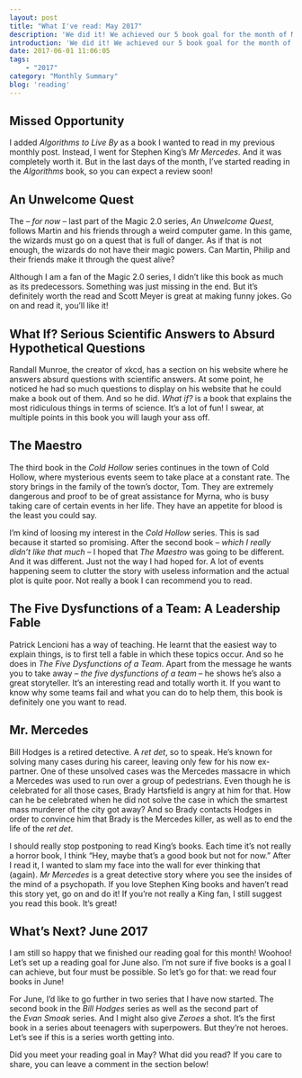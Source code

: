 ```yaml
---
layout: post
title: "What I've read: May 2017"
description: 'We did it! We achieved our 5 book goal for the month of May! Yeeha! Now let&#8217;s keep this up, shall we? Let&#8217;s have a look at the books I read in the past month, as well as one missed opportunity.'
introduction: 'We did it! We achieved our 5 book goal for the month of May! Yeeha! Now let&#8217;s keep this up, shall we? Let&#8217;s have a look at the books I read in the past month, as well as one missed opportunity.'
date: 2017-06-01 11:06:05
tags:
    - "2017"
category: "Monthly Summary"
blog: 'reading'
---
```

## Missed Opportunity

I added <em>Algorithms to Live By</em> as a book I wanted to read in my previous monthly post. Instead, I went for Stephen King&#8217;s <em>Mr Mercedes</em>. And it was completely worth it. But in the last days of the month, I&#8217;ve started reading in the <em>Algorithms</em> book, so you can expect a review soon!

## An Unwelcome Quest

The &#8211; <em>for now &#8211;</em> last part of the Magic 2.0 series, <em>An Unwelcome Quest</em>, follows Martin and his friends through a weird computer game. In this game, the wizards must go on a quest that is full of danger. As if that is not enough, the wizards do not have their magic powers. Can Martin, Philip and their friends make it through the quest alive?

Although I am a fan of the Magic 2.0 series, I didn&#8217;t like this book as much as its predecessors. Something was just missing in the end. But it&#8217;s definitely worth the read and Scott Meyer is great at making funny jokes. Go on and read it, you&#8217;ll like it!

## What If? Serious Scientific Answers to Absurd Hypothetical Questions

Randall Munroe, the creator of xkcd, has a section on his website where he answers absurd questions with scientific answers. At some point, he noticed he had so much questions to display on his website that he could make a book out of them. And so he did. <em>What if?</em> is a book that explains the most ridiculous things in terms of science. It&#8217;s a lot of fun! I swear, at multiple points in this book you will laugh your ass off.

## The Maestro

The third book in the <em>Cold Hollow</em> series continues in the town of Cold Hollow, where mysterious events seem to take place at a constant rate. The story brings in the family of the town&#8217;s doctor, Tom. They are extremely dangerous and proof to be of great assistance for Myrna, who is busy taking care of certain events in her life. They have an appetite for blood is the least you could say.

I&#8217;m kind of loosing my interest in the <em>Cold Hollow</em> series. This is sad because it started so promising. After the second book &#8211; <em>which I really didn&#8217;t like that much</em> &#8211; I hoped that <em>The Maestro</em> was going to be different. And it was different. Just not the way I had hoped for. A lot of events happening seem to clutter the story with useless information and the actual plot is quite poor. Not really a book I can recommend you to read.

## The Five Dysfunctions of a Team: A Leadership Fable

Patrick Lencioni has a way of teaching. He learnt that the easiest way to explain things, is to first tell a fable in which these topics occur. And so he does in <em>The Five Dysfunctions of a Team</em>. Apart from the message he wants you to take away &#8211; <em>the five dysfunctions of a team</em> &#8211; he shows he&#8217;s also a great storyteller. It&#8217;s an interesting read and totally worth it. If you want to know why some teams fail and what you can do to help them, this book is definitely one you want to read.

## Mr. Mercedes

Bill Hodges is a retired detective. A <em>ret det</em>, so to speak. He&#8217;s known for solving many cases during his career, leaving only few for his now ex-partner. One of these unsolved cases was the Mercedes massacre in which a Mercedes was used to run over a group of pedestrians. Even though he is celebrated for all those cases, Brady Hartsfield is angry at him for that. How can he be celebrated when he did not solve the case in which the smartest mass murderer of the city got away? And so Brady contacts Hodges in order to convince him that Brady is the Mercedes killer, as well as to end the life of the <em>ret det</em>.

I should really stop postponing to read King&#8217;s books. Each time it&#8217;s not really a horror book, I think &#8220;Hey, maybe that&#8217;s a good book but not for now.&#8221; After I read it, I wanted to slam my face into the wall for ever thinking that (again). <em>Mr Mercedes</em> is a great detective story where you see the insides of the mind of a psychopath. If you love Stephen King books and haven&#8217;t read this story yet, go on and do it! If you&#8217;re not really a King fan, I still suggest you read this book. It&#8217;s great!

## What&#8217;s Next? June 2017

I am still so happy that we finished our reading goal for this month! Woohoo! Let&#8217;s set up a reading goal for June also. I&#8217;m not sure if five books is a goal I can achieve, but four must be possible. So let&#8217;s go for that: we read four books in June!

For June, I&#8217;d like to go further in two series that I have now started. The second book in the <em>Bill Hodges</em> series as well as the second part of the <em>Evan Smoak</em> series. And I might also give <em>Zeroes</em> a shot. It&#8217;s the first book in a series about teenagers with superpowers. But they&#8217;re not heroes. Let&#8217;s see if this is a series worth getting into.

Did you meet your reading goal in May? What did you read? If you care to share, you can leave a comment in the section below!